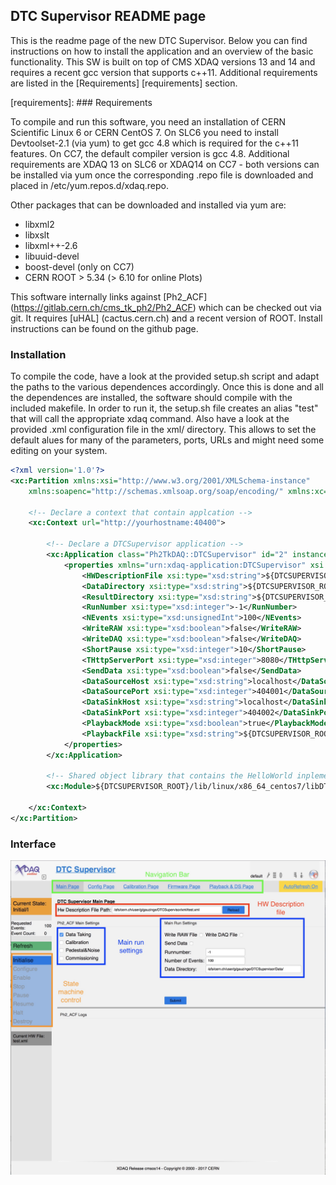 ## DTC Supervisor README page

This is the readme page of the new DTC Supervisor. Below you can find instructions on how to install the application and an overview of the basic functionality. This SW is built on top of CMS XDAQ versions 13 and 14 and requires a recent gcc version that supports c++11. Additional requirements are listed in the [Requirements] [requirements] section.

[requirements]: ### Requirements

To compile and run this software, you need an installation of CERN Scientific Linux 6 or CERN CentOS 7. On SLC6 you need to install Devtoolset-2.1 (via yum) to get gcc 4.8 which is required for the c++11 features. On CC7, the default compiler version is gcc 4.8. Additional requirements are XDAQ 13 on SLC6 or XDAQ14 on CC7 - both versions can be installed via yum once the corresponding .repo file is downloaded and placed in /etc/yum.repos.d/xdaq.repo.

Other packages that can be downloaded and installed via yum are:

* libxml2
* libxslt
* libxml++-2.6
* libuuid-devel
* boost-devel (only on CC7)
* CERN ROOT > 5.34 (> 6.10 for online Plots)

This software internally links against [Ph2_ACF] (https://gitlab.cern.ch/cms_tk_ph2/Ph2_ACF) which can be checked out via git. It requires [uHAL] (cactus.cern.ch) and a recent version of ROOT. Install instructions can be found on the github page.

### Installation

To compile the code, have a look at the provided setup.sh script and adapt the paths to the various dependences accordingly. Once this is done and all the dependences are installed, the software should compile with the included makefile. In order to run it, the setup.sh file creates an alias "test" that will call the appropriate xdaq command. Also have a look at the provided .xml configuration file in the xml/ directory. This allows to set the default alues for many of the parameters, ports, URLs and might need some editing on your system. 

```xml
<?xml version='1.0'?>
<xc:Partition xmlns:xsi="http://www.w3.org/2001/XMLSchema-instance"
    xmlns:soapenc="http://schemas.xmlsoap.org/soap/encoding/" xmlns:xc="http://xdaq.web.cern.ch/xdaq/xsd/2004/XMLConfiguration-30">

    <!-- Declare a context that contain applcation -->
    <xc:Context url="http://yourhostname:40400">

        <!-- Declare a DTCSupervisor application -->
        <xc:Application class="Ph2TkDAQ::DTCSupervisor" id="2" instance="0" network="local">
            <properties xmlns="urn:xdaq-application:DTCSupervisor" xsi:type="soapenc:Struct">
                <HWDescriptionFile xsi:type="xsd:string">${DTCSUPERVISOR_ROOT}/xml/HWDescription.xml</HWDescriptionFile>
                <DataDirectory xsi:type="xsd:string">${DTCSUPERVISOR_ROOT}/Data/</DataDirectory>
                <ResultDirectory xsi:type="xsd:string">${DTCSUPERVISOR_ROOT}/Results/</ResultDirectory>
                <RunNumber xsi:type="xsd:integer">-1</RunNumber>
                <NEvents xsi:type="xsd:unsignedInt">100</NEvents>
                <WriteRAW xsi:type="xsd:boolean">false</WriteRAW>
                <WriteDAQ xsi:type="xsd:boolean">false</WriteDAQ>
                <ShortPause xsi:type="xsd:integer">10</ShortPause>
                <THttpServerPort xsi:type="xsd:integer">8080</THttpServerPort>
                <SendData xsi:type="xsd:boolean">false</SendData>
                <DataSourceHost xsi:type="xsd:string">localhost</DataSourceHost>
                <DataSourcePort xsi:type="xsd:integer">404001</DataSourcePort>
                <DataSinkHost xsi:type="xsd:string">localhost</DataSinkHost>
                <DataSinkPort xsi:type="xsd:integer">404002</DataSinkPort>
                <PlaybackMode xsi:type="xsd:boolean">true</PlaybackMode>
                <PlaybackFile xsi:type="xsd:string">${DTCSUPERVISOR_ROOT}/Data/</PlaybackFile>
            </properties>
        </xc:Application>

        <!-- Shared object library that contains the HelloWorld inplementation -->
        <xc:Module>${DTCSUPERVISOR_ROOT}/lib/linux/x86_64_centos7/libDTCSupervisor.so</xc:Module>

    </xc:Context>
</xc:Partition>
```

### Interface
![User Interface](/fig/DTC_Main.jpg "Main Page")
